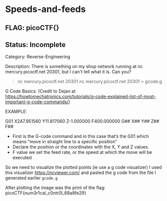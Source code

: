 # Speeds-and-feeds

## FLAG: picoCTF{}

## Status: Incomplete

Category: Reverse-Engineering

Description: There is something on my shop network running at nc mercury.picoctf.net 20301, but I can't tell what it is. Can you?

> nc mercury.picoctf.net 20301
> nc mercury.picoctf.net 20301 > gcode.g

G Code Basics: (Credit to Dejan at <https://howtomechatronics.com/tutorials/g-code-explained-list-of-most-important-g-code-commands/>)

EXAMPLE:

G01 X247.951560 Y11.817060 Z-1.000000 F400.000000
G## X## Y## Z## F##

- First is the G-code command and in this case that’s the G01 which means “move in straight line to a specific position”
- Declare the position or the coordinates with the X, Y and Z values.
- F value we set the feed rate, or the speed at which the move will be executed

So we need to visualize the plotted points (ie use a g code visualizer)
I used this visualizer <https://ncviewer.com/> and pasted the g code from the file I generated earlier `gcode.g`

After plotting the image was the print of the flag:
picoCTF{num3r1cal_c0ntr0l_68a8fe29}